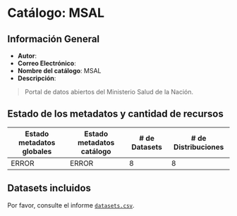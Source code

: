 
# Catálogo: MSAL

## Información General

- **Autor**: 
- **Correo Electrónico**: 
- **Nombre del catálogo**: MSAL
- **Descripción**:

> Portal de datos abiertos del  Ministerio Salud de la Nación.

## Estado de los metadatos y cantidad de recursos

Estado metadatos globales | Estado metadatos catálogo | # de Datasets | # de Distribuciones
--------------------------|---------------------------|---------------|--------------------
ERROR | ERROR | 8 | 8

## Datasets incluidos

Por favor, consulte el informe [`datasets.csv`](datasets.csv).
